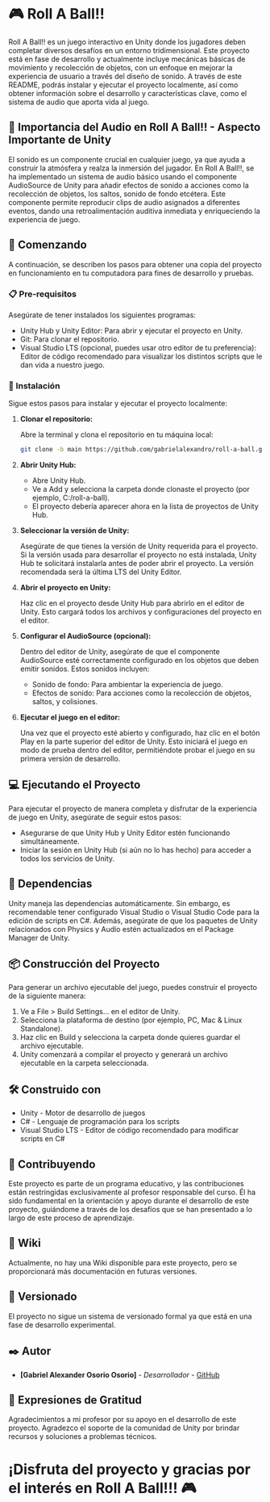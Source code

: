 # 🎮 Roll A Ball!!

Roll A Ball!! es un juego interactivo en Unity donde los jugadores deben completar diversos desafíos en un entorno tridimensional. Este proyecto está en fase de desarrollo y actualmente incluye mecánicas básicas de movimiento y recolección de objetos, con un enfoque en mejorar la experiencia de usuario a través del diseño de sonido. A través de este README, podrás instalar y ejecutar el proyecto localmente, así como obtener información sobre el desarrollo y características clave, como el sistema de audio que aporta vida al juego.

## 🎵 Importancia del Audio en Roll A Ball!! - Aspecto Importante de Unity

El sonido es un componente crucial en cualquier juego, ya que ayuda a construir la atmósfera y realza la inmersión del jugador. En Roll A Ball!!, se ha implementado un sistema de audio básico usando el componente AudioSource de Unity para añadir efectos de sonido a acciones como la recolección de objetos, los saltos, sonido de fondo etcétera. Este componente permite reproducir clips de audio asignados a diferentes eventos, dando una retroalimentación auditiva inmediata y enriqueciendo la experiencia de juego.

## 🚀 Comenzando

A continuación, se describen los pasos para obtener una copia del proyecto en funcionamiento en tu computadora para fines de desarrollo y pruebas.

### 📋 Pre-requisitos

Asegúrate de tener instalados los siguientes programas:

- Unity Hub y Unity Editor: Para abrir y ejecutar el proyecto en Unity.
- Git: Para clonar el repositorio.
- Visual Studio LTS (opcional, puedes usar otro editor de tu preferencia): Editor de código recomendado para visualizar los distintos scripts que le dan vida a nuestro juego.

### 🔧 Instalación

Sigue estos pasos para instalar y ejecutar el proyecto localmente:

1. **Clonar el repositorio:**

   Abre la terminal y clona el repositorio en tu máquina local:
   ```bash
   git clone -b main https://github.com/gabrielalexandro/roll-a-ball.git
   ```

2. **Abrir Unity Hub:**

   - Abre Unity Hub.
   - Ve a Add y selecciona la carpeta donde clonaste el proyecto (por ejemplo, C:/roll-a-ball).
   - El proyecto debería aparecer ahora en la lista de proyectos de Unity Hub.

3. **Seleccionar la versión de Unity:** 

   Asegúrate de que tienes la versión de Unity requerida para el proyecto. Si la versión usada para desarrollar el proyecto no está instalada, Unity Hub te solicitará instalarla antes de poder abrir el proyecto. La versión recomendada será la última LTS del Unity Editor.

4. **Abrir el proyecto en Unity:** 

   Haz clic en el proyecto desde Unity Hub para abrirlo en el editor de Unity. Esto cargará todos los archivos y configuraciones del proyecto en el editor.

5. **Configurar el AudioSource (opcional):**

   Dentro del editor de Unity, asegúrate de que el componente AudioSource esté correctamente configurado en los objetos que deben emitir sonidos. Estos sonidos incluyen:
   - Sonido de fondo: Para ambientar la experiencia de juego.
   - Efectos de sonido: Para acciones como la recolección de objetos, saltos, y colisiones.

6. **Ejecutar el juego en el editor:**

   Una vez que el proyecto esté abierto y configurado, haz clic en el botón Play en la parte superior del editor de Unity. Esto iniciará el juego en modo de prueba dentro del editor, permitiéndote probar el juego en su primera versión de desarrollo.

## 💻 Ejecutando el Proyecto

Para ejecutar el proyecto de manera completa y disfrutar de la experiencia de juego en Unity, asegúrate de seguir estos pasos:

- Asegurarse de que Unity Hub y Unity Editor estén funcionando simultáneamente.
- Iniciar la sesión en Unity Hub (si aún no lo has hecho) para acceder a todos los servicios de Unity.

## 🔨 Dependencias

Unity maneja las dependencias automáticamente. Sin embargo, es recomendable tener configurado Visual Studio o Visual Studio Code para la edición de scripts en C#. Además, asegúrate de que los paquetes de Unity relacionados con Physics y Audio estén actualizados en el Package Manager de Unity.

## 📦 Construcción del Proyecto

Para generar un archivo ejecutable del juego, puedes construir el proyecto de la siguiente manera:

1. Ve a File > Build Settings... en el editor de Unity.
2. Selecciona la plataforma de destino (por ejemplo, PC, Mac & Linux Standalone).
3. Haz clic en Build y selecciona la carpeta donde quieres guardar el archivo ejecutable.
4. Unity comenzará a compilar el proyecto y generará un archivo ejecutable en la carpeta seleccionada.

## 🛠️ Construido con

- Unity - Motor de desarrollo de juegos
- C# - Lenguaje de programación para los scripts
- Visual Studio LTS - Editor de código recomendado para modificar scripts en C#

## 👥 Contribuyendo

Este proyecto es parte de un programa educativo, y las contribuciones están restringidas exclusivamente al profesor responsable del curso. Él ha sido fundamental en la orientación y apoyo durante el desarrollo de este proyecto, guiándome a través de los desafíos que se han presentado a lo largo de este proceso de aprendizaje.

## 📖 Wiki

Actualmente, no hay una Wiki disponible para este proyecto, pero se proporcionará más documentación en futuras versiones.

## 📌 Versionado

El proyecto no sigue un sistema de versionado formal ya que está en una fase de desarrollo experimental.

## ✒️ Autor

* **[Gabriel Alexander Osorio Osorio]** - *Desarrollador* - [GitHub](https://github.com/gabrielalexandro/)

## 🎁 Expresiones de Gratitud

Agradecimientos a mi profesor por su apoyo en el desarrollo de este proyecto.
Agradezco el soporte de la comunidad de Unity por brindar recursos y soluciones a problemas técnicos.

# ¡Disfruta del proyecto y gracias por el interés en Roll A Ball!!! 🎮
